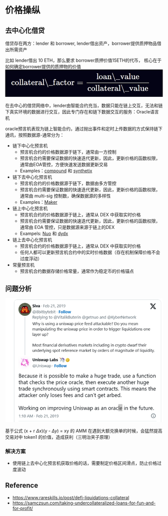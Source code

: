 # 价格操纵
## 去中心化借贷
借贷存在两方：lender 和 borrower, lender借出资产，borrower提供质押物品借出所需资产

比如 lender借出 10 ETH，那么要求 borrower质押价值15ETH的代币， 核心在于如何确定borrower提供的质押物的价值
![](images/loan-collateral.png)



在去中心的借贷网络中，lender由智能合约充当，数据只能在链上交互，无法和链下真实环境的数据进行交互，因此专门存在和链下数据交互的服务：Oracle语言机

oracle预言机表现为链上智能合约，通过抛出事件和定时上传数据的方式保持链下通讯，按照数据源-通常分为：
- 链下中心化预言机
  - 预言机合约的价格数据源于链下，通常由一方控制
  - 预言机合约需要保证数据的快速迭代更新，因此，更新价格的函数权限，通常由EOA管控，方便快速发送数据更新交易
  - Examples：[compound](https://compound.finance/?ref=samczsun.com) 和 [synthetix](https://synthetix.io/?ref=samczsun.com)
- 链下去中心化预言机
  - 预言机合约的价格数据源于链下，数据由多方管控
  - 预言机合约需要保证数据的快速迭代更新，因此，更新价格的函数权限，通常由 multi-sig 控制数，确保数据源的多样性
  - Examples：[Maker](https://makerdao.com/)
- 链上中心化预言机
  - 预言机合约的价格数据源于链上，通常从 DEX 中获取实时价格
  - 预言机合约需要保证数据的快速迭代更新，因此，更新价格的函数权限，通常由 EOA 管控，只是数据源来源于链上的DEX
  - Exampels: [Nuo](https://nuo.network/?ref=samczsun.com) 和 [dydx](https://dydx.exchange/?ref=samczsun.com)
- 链上去中心化预言机
  - 预言机合约的价格数据源于链上，通常从 DEX 中获取实时价格
  - 任何人都可以更新预言机合约中的实时价格数据（存在机制保障价格不会过度浮动）
- 常量预言机
  - 预言机合约数据存储价格常量，通常作为稳定币的价格锚点

## 问题分析
![](images/v1-price-manipulation.png)

基于公式 (x + r $\Delta x$)(y - $\Delta y$)  = xy 的 AMM 在遇到大额兑换单的时候，会猛然提高交易对中 token1 的价值，造成获利（三明治夹子原理）

### 解决方案
- 使用链上去中心化预言机获取价格的话，需要制定价格区间滑点，防止价格过度波动

## Reference
- https://www.rareskills.io/post/defi-liquidations-collateral
- https://samczsun.com/taking-undercollateralized-loans-for-fun-and-for-profit/